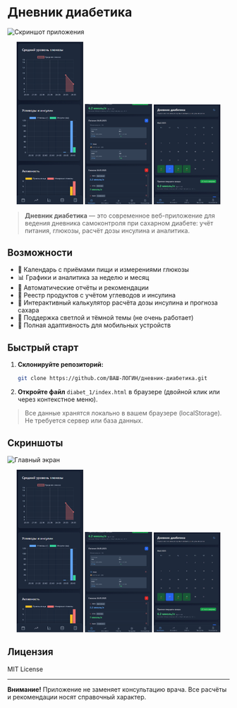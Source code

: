 # Дневник диабетика

![Скриншот приложения](./screenshot.png)

<p align="center">
  <img src="./image%20copy.png" alt="Мобильная аналитика" width="30%"/>
  <img src="./image.png" alt="Мобильный календарь и прогноз" width="30%"/>
  <img src="./Screenshot%202025-05-26%20214425.jpg" alt="Мобильное питание и глюкоза" width="30%"/>
</p>

> **Дневник диабетика** — это современное веб-приложение для ведения дневника самоконтроля при сахарном диабете: учёт питания, глюкозы, расчёт дозы инсулина и аналитика.

## Возможности

- 📅 Календарь с приёмами пищи и измерениями глюкозы
- 📊 Графики и аналитика за неделю и месяц
- 📝 Автоматические отчёты и рекомендации
- 🍏 Реестр продуктов с учётом углеводов и инсулина
- 🧮 Интерактивный калькулятор расчёта дозы инсулина и прогноза сахара
- 🌙 Поддержка светлой и тёмной темы (не очень работает)
- 📱 Полная адаптивность для мобильных устройств

## Быстрый старт

1. **Склонируйте репозиторий:**
   ```bash
   git clone https://github.com/ВАШ-ЛОГИН/дневник-диабетика.git
   ```
2. **Откройте файл** `diabet_1/index.html` в браузере (двойной клик или через контекстное меню).

> Все данные хранятся локально в вашем браузере (localStorage). Не требуется сервер или база данных.

## Скриншоты

![Главный экран](./screenshot.png)

<p align="center">
  <img src="./image%20copy.png" alt="Мобильная аналитика" width="30%"/>
  <img src="./image.png" alt="Мобильный календарь и прогноз" width="30%"/>
  <img src="./Screenshot%202025-05-26%20214425.jpg" alt="Мобильное питание и глюкоза" width="30%"/>
</p>

## Лицензия

MIT License

---

**Внимание!** Приложение не заменяет консультацию врача. Все расчёты и рекомендации носят справочный характер. 